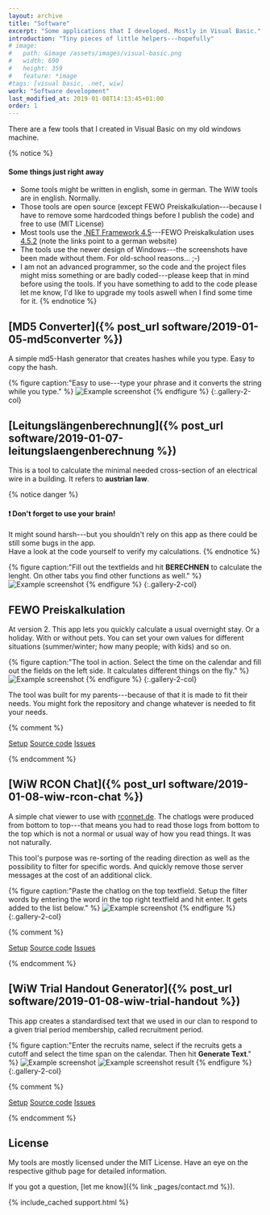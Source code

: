 ```yaml
---
layout: archive
title: "Software"
excerpt: "Some applications that I developed. Mostly in Visual Basic."
introduction: "Tiny pieces of little helpers---hopefully"
# image: 
#   path: &image /assets/images/visual-basic.png
#   width: 690
#   height: 359
#   feature: *image
#tags: [visual basic, .net, wiw]
work: "Software development"
last_modified_at: 2019-01-08T14:13:45+01:00
order: 1
---
```


There are a few tools that I created in Visual Basic on my old windows machine.

{% notice %}
#### Some things just right away

- Some tools might be written in english, some in german. The WiW tools are in english. Normally.
- Those tools are open source (except FEWO Preiskalkulation---because I have to remove some hardcoded things before I publish the code) and free to use (MIT License)
- Most tools use the [.NET Framework 4.5](https://www.microsoft.com/de-at/download/details.aspx?id=30653)---FEWO Preiskalkulation uses [4.5.2](https://www.microsoft.com/de-at/download/details.aspx?id=42643) (note the links point to a german website)
- The tools use the newer design of Windows---the screenshots have been made without them. For old-school reasons... ;-)
- I am not an advanced programmer, so the code and the project files might miss something or are badly coded---please keep that in mind before using the tools. If you have something to add to the code please let me know, I'd like to upgrade my tools aswell when I find some time for it.
{% endnotice %}

## [MD5 Converter]({% post_url software/2019-01-05-md5converter %})

A simple md5-Hash generator that creates hashes while you type. Easy to copy the hash.

{% figure caption:"Easy to use---type your phrase and it converts the string while you type." %}
  ![Example screenshot](/assets/images/md5convert.jpg)
{% endfigure %}
{:.gallery-2-col}

## [Leitungslängenberechnung]({% post_url software/2019-01-07-leitungslaengenberechnung %})

This is a tool to calculate the minimal needed cross-section of an electrical wire in a building. It refers to **austrian law**.

{% notice danger %}
#### :exclamation: Don't forget to use your brain!

It might sound harsh---but you shouldn't rely on this app as there could be still some bugs in the app.  
Have a look at the code yourself to verify my calculations.
{% endnotice %}

{% figure caption:"Fill out the textfields and hit **BERECHNEN** to calculate the lenght. On other tabs you find other functions as well." %}
  ![Example screenshot](/assets/images/leitungslaengenberechnung.jpg)
{% endfigure %}
{:.gallery-2-col}

## FEWO Preiskalkulation

At version 2. This app lets you quickly calculate a usual overnight stay. Or a holiday. With or without pets. You can set your own values for different situations (summer/winter; how many people; with kids) and so on.

{% figure caption:"The tool in action. Select the time on the calendar and fill out the fields on the left side. It calculates different things on the fly." %}
  ![Example screenshot](/assets/images/fewo-preis.jpg)
{% endfigure %}
{:.gallery-2-col}

The tool was built for my parents---because of that it is made to fit their needs. You might fork the repository and change whatever is needed to fit your needs.

{% comment %}
<p markdown="0">
  <a href="https://tools.dore.pw/Fewo-Preis/setup.exe" class="btn">Setup</a>
  <a href="https://github.com/freefallcid/Preiskalkulation-2" class="btn">Source code</a>
  <a href="https://github.com/freefallcid/Preiskalkulation-2/issues" class="btn">Issues</a>
</p>
{% endcomment %}

## [WiW RCON Chat]({% post_url software/2019-01-08-wiw-rcon-chat %})

A simple chat viewer to use with [rconnet.de](http://rconnet.de). The chatlogs were produced from bottom to top---that means you had to read those logs from bottom to the top which is not a normal or usual way of how you read things. It was not naturally.

This tool's purpose was re-sorting of the reading direction as well as the possibility to filter for specific words. And quickly remove those server messages at the cost of an additional click.

{% figure caption:"Paste the chatlog on the top textfield. Setup the filter words by entering the word in the top right textfield and hit enter. It gets added to the list below." %}
  ![Example screenshot](/assets/images/wiw-rcon-chat.jpg)
{% endfigure %}
{:.gallery-2-col}

{% comment %}
<p markdown="0">
  <a href="https://tools.dore.pw/WiW-RCON-Chat/setup.exe" class="btn">Setup</a>
  <a href="https://github.com/freefallcid/wiw-rcon-chat" class="btn">Source code</a>
  <a href="https://github.com/freefallcid/wiw-rcon-chat/issues" class="btn">Issues</a>
</p>
{% endcomment %}

## [WiW Trial Handout Generator]({% post_url software/2019-01-08-wiw-trial-handout %})

This app creates a standardised text that we used in our clan to respond to a given trial period membership, called recruitment period.

{% figure caption:"Enter the recruits name, select if the recruits gets a cutoff and select the time span on the calendar. Then hit **Generate Text**." %}
  ![Example screenshot](/assets/images/wiw-trial-handout.jpg)
  ![Example screenshot result](/assets/images/wiw-trial-handout-2.jpg)
{% endfigure %}
{:.gallery-2-col}

{% comment %}
<p markdown="0">
  <a href="https://tools.dore.pw/WiW-Trial-Handout-Generator/setup.exe" class="btn">Setup</a>
  <a href="https://github.com/freefallcid/wiw-trial-handout" class="btn">Source code</a>
  <a href="https://github.com/freefallcid/wiw-trial-handout/issues" class="btn">Issues</a>
</p>
{% endcomment %}

## License

My tools are mostly licensed under the MIT License. Have an eye on the respective github page for detailed information.

If you got a question, [let me know]({% link _pages/contact.md %}).

{% include_cached support.html %}

